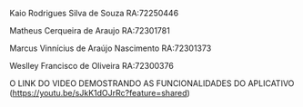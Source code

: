 Kaio Rodrigues Silva de Souza
RA:72250446

Matheus Cerqueira de Araujo
RA:72301781

Marcus Vinnícius de Araújo Nascimento
RA:72301373

Weslley Francisco de Oliveira 
RA:72300376


O LINK DO VIDEO DEMOSTRANDO AS FUNCIONALIDADES DO APLICATIVO (https://youtu.be/sJkK1dOJrRc?feature=shared)


